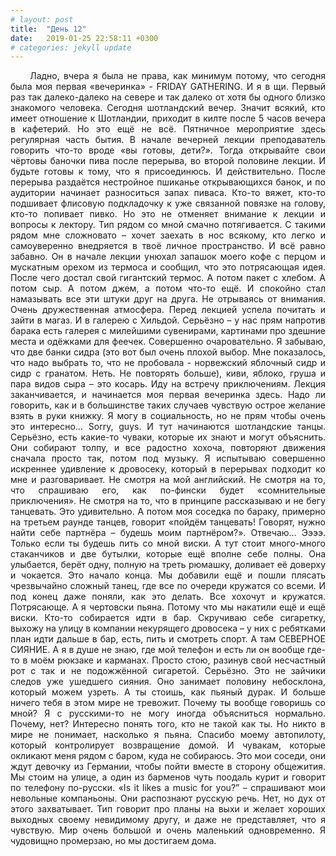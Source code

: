 ```yaml
---
# layout: post
title:  "День 12"
date:   2019-01-25 22:58:11 +0300
# categories: jekyll update
---
```


<div style="text-align: justify">
&nbsp;&nbsp;&nbsp;&nbsp;
Ладно, вчера я была не права, как минимум потому, что сегодня была моя первая «вечеринка» - FRIDAY GATHERING. И я в щи. Первый раз так далеко-далеко на севере и так далеко от хотя бы одного близко знакомого человека. Сегодня шотландский вечер. Значит всякий, кто имеет отношение к Шотландии, приходит в килте после 5 часов вечера в кафетерий. Но это ещё не всё. Пятничное мероприятие здесь регулярная часть бытия. В начале вечерней лекции преподаватель говорить что-то вроде «вы готовы, дети?». Тогда открывайте свои чёртовы баночки пива после перерыва, во второй половине лекции. И будьте готовы к тому, что я присоединюсь. И действительно. После перерыва раздаётся нестройное пшиканье открывающихся банок, и по аудитории начинает разноситься запах пиваса. Кто-то вяжет, кто-то подшивает флисовую подкладочку к уже связанной повязке на голову, кто-то попивает пивко. Но это не отменяет внимание к лекции и вопросы к лектору. Тип рядом со мной смачно потягивается. С такими рядом мне сложновато – хочет заехать в нос всякому, кто легко и самоуверенно внедряется в твоё личное пространство. И всё равно забавно. Он в начале лекции унюхал запашок моего кофе с перцом и мускатным орехом из термоса и сообщил, что это потрясающая идея. После чего достал свой гигантский термос. А потом пакет с хлебом. А потом сыр. А потом джем, а потом что-то ещё. И спокойно стал намазывать все эти штуки друг на друга. Не отрываясь от внимания. Очень дружественная атмосфера. Перед лекцией успела почитать и зайти в магаз. И в галерею с Хильдой. Серьёзно – у нас прям напротив барака есть галерея с милейшими сувенирами, картинами про здешние места и одёжками для феечек. Совершенно очаровательно. Я забываю, что две банки сидра (это вот был очень плохой выбор. Мне показалось, что надо выбрать то, что не пробовала  - норвежский яблочный сидр и сидр с гранатом. Неть. Не повторять больше), киви, яблоко, груша и пара видов сыра – это косарь. Иду на встречу приключениям. Лекция заканчивается, и начинается моя первая вечеринка здесь. Надо ли говорить, как и в большинстве таких случаев чувствую острое желание взять в руки книжку. Я могу в социальность, но не прям чтобы очень это интересно… Sorry, guys. И тут начинаются шотландские танцы. Серьёзно, есть какие-то чуваки, которые их знают и могут объяснить. Они собирают толпу, и все радостно хохоча, повторяют движения сначала просто так, потом под музыку. Я испытываю совершенно искреннее удивление к дровосеку, который в перерывах подходит ко мне и разговаривает. Не смотря на мой английский. Не смотря на то, что спрашиваю его, как по-фински будет «сомнительные приключения». Не смотря на то, что в принципе рассказываю и не бегу танцевать. Это удивительно. А потом моя соседка по бараку, примерно на третьем раунде танцев, говорит «пойдём танцевать! Говорят, нужно найти себе партнёра – будешь моим партнёром?». Отвечаю… Ээээ. Только если ты будешь пить со мной виски. А тут стоит много-много стаканчиков и две бутылки, которые ещё вполне себе полны. Она улыбается, берёт одну, полную на треть рюмашку, доливает её доверху и чокается. Это начало конца. Мы добавили ещё и пошли плясать чрезвычайно сложный танец, где все по очереди кружатся со всеми. И под конец даже поняли, как это делать. Все хохочут и кружатся. Потрясающе. А я чертовски пьяна. Потому что мы накатили ещё и ещё виски. Кто-то собирается идти в бар. Скручиваю себе сигаретку, выхожу на улицу в компании некурящего дровосека – у них с ребятками план идти дальше в бар, есть, пить и смотреть спорт. А там СЕВЕРНОЕ СИЯНИЕ. А я в душе не знаю, где мой телефон и есть ли он вообще где-то в моём рюкзаке и карманах. Просто стою, разинув свой несчастный рот с так и не подожжённой сигаретой. Серьёзно. Это не зайчики следов уже ушедшего сияния. Оно занимает половину небосклона, который можем узреть. А ты стоишь, как пьяный дурак. И больше ничего тебя в этом мире не тревожит. Почему ты вообще говоришь со мной? Я с русскими-то не могу иногда объясниться нормально. Почему, нет? Интересно понять того, кто не такой как ты. Но никто в мире не понимает, насколько я пьяна. Спасибо моему автопилоту, который контролирует возвращение домой. И чувакам, которые окликают меня рядом с баром, куда не собираюсь. Это мои соседи, они ждут девочку из Германии, чтобы пойти вместе в сторону общежития. Мы стоим на улице, а один из барменов чуть поодаль курит и говорит по телефону по-русски. «Is it likes a music for you?” – спрашивают мои невольные компаньоны.  Они распознают русскую речь. Нет, но дух от этого захватывает. Тип говорит про планы на выхи и желает хороших выходных своему невидимому другу, и даже не представляет, что я чувствую. Мир очень большой и очень маленький одновременно. Я чудовищно промерзаю, но мы достигаем дома.
</div>

<div class="container">
  <div class="image-gallery">
    <div class="column">
      <div class="image-item">
        <img src="{{site.baseurl}}/assets/images/61.png" alt="" />
        <div class="overlay"><span></span></div>
      </div>
      <div class="image-item">
        <img src="{{site.baseurl}}/assets/images/63.png" alt="" />
        <div class="overlay"><span></span></div>
      </div>
      <div class="image-item">
        <img src="{{site.baseurl}}/assets/images/65.png" alt="" />
        <div class="overlay"><span></span></div>
      </div>
    </div>
    <div class="column">
      <div class="image-item">
        <img src="{{site.baseurl}}/assets/images/62.png" alt="" />
        <div class="overlay"><span></span></div>
      </div>
      <div class="image-item">
        <img src="{{site.baseurl}}/assets/images/64.png" alt="" />
        <div class="overlay"><span></span></div>
      </div>
    </div>
  </div>
</div>

